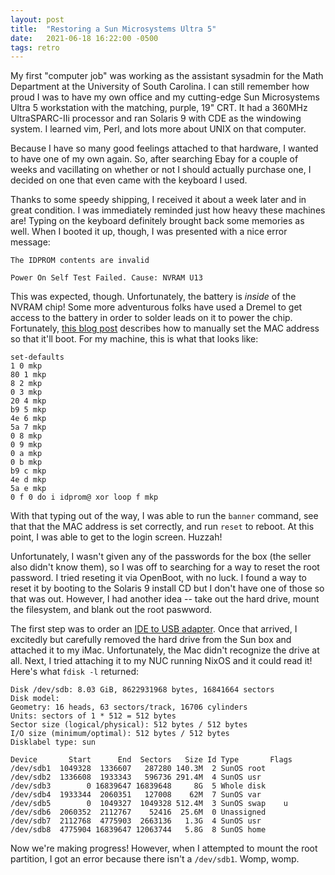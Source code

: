 ```yaml
---
layout: post
title:  "Restoring a Sun Microsystems Ultra 5"
date:   2021-06-18 16:22:00 -0500
tags: retro
---
```


My first "computer job" was working as the assistant sysadmin for the Math
Department at the University of South Carolina. I can still remember how proud
I was to have my own office and my cutting-edge Sun Microsystems Ultra 5
workstation with the matching, purple, 19" CRT. It had a 360MHz UltraSPARC-IIi
processor and ran Solaris 9 with CDE as the windowing system. I learned vim,
Perl, and lots more about UNIX on that computer.

Because I have so many good feelings attached to that hardware, I wanted to
have one of my own again. So, after searching Ebay for a couple of weeks and
vacillating on whether or not I should actually purchase one, I decided on one
that even came with the keyboard I used.

Thanks to some speedy shipping, I received it about a week later and in great
condition. I was immediately reminded just how heavy these machines are! Typing
on the keyboard definitely brought back some memories as well. When I booted it
up, though, I was presented with a nice error message:

```
The IDPROM contents are invalid

Power On Self Test Failed. Cause: NVRAM U13
```

This was expected, though. Unfortunately, the battery is _inside_ of the NVRAM
chip!  Some more adventurous folks have used a Dremel to get access to the
battery in order to solder leads on it to power the chip.  Fortunately, [this
blog post](http://cholla.mmto.org/computers/sun/ultra/nvram.html) describes how
to manually set the MAC address so that it'll boot. For my machine, this is
what that looks like:

```
set-defaults
1 0 mkp
80 1 mkp
8 2 mkp
0 3 mkp
20 4 mkp
b9 5 mkp
4e 6 mkp
5a 7 mkp
0 8 mkp
0 9 mkp
0 a mkp
0 b mkp
b9 c mkp
4e d mkp
5a e mkp
0 f 0 do i idprom@ xor loop f mkp
```

With that typing out of the way, I was able to run the `banner` command, see
that that the MAC address is set correctly, and run `reset` to reboot. At this
point, I was able to get to the login screen. Huzzah!

Unfortunately, I wasn't given any of the passwords for the box (the seller also
didn't know them), so I was off to searching for a way to reset the root
password. I tried reseting it via OpenBoot, with no luck. I found a way to
reset it by booting to the Solaris 9 install CD but I don't have one of those
so that was out. However, I had another idea -- take out the hard drive, mount
the filesystem, and blank out the root paswword.

The first step was to order an [IDE to USB
adapter](https://smile.amazon.com/gp/product/B014PEP3DU). Once that arrived, I
excitedly but carefully removed the hard drive from the Sun box and attached it
to my iMac. Unfortunately, the Mac didn't recognize the drive at all. Next, I
tried attaching it to my NUC running NixOS and it could read it! Here's what
`fdisk -l` returned:

```
Disk /dev/sdb: 8.03 GiB, 8622931968 bytes, 16841664 sectors
Disk model:
Geometry: 16 heads, 63 sectors/track, 16706 cylinders
Units: sectors of 1 * 512 = 512 bytes
Sector size (logical/physical): 512 bytes / 512 bytes
I/O size (minimum/optimal): 512 bytes / 512 bytes
Disklabel type: sun

Device       Start      End  Sectors   Size Id Type       Flags
/dev/sdb1  1049328  1336607   287280 140.3M  2 SunOS root
/dev/sdb2  1336608  1933343   596736 291.4M  4 SunOS usr
/dev/sdb3        0 16839647 16839648     8G  5 Whole disk
/dev/sdb4  1933344  2060351   127008    62M  7 SunOS var
/dev/sdb5        0  1049327  1049328 512.4M  3 SunOS swap    u
/dev/sdb6  2060352  2112767    52416  25.6M  0 Unassigned
/dev/sdb7  2112768  4775903  2663136   1.3G  4 SunOS usr
/dev/sdb8  4775904 16839647 12063744   5.8G  8 SunOS home
```

Now we're making progress! However, when I attempted to mount the root
partition, I got an error because there isn't a `/dev/sdb1`. Womp, womp.
